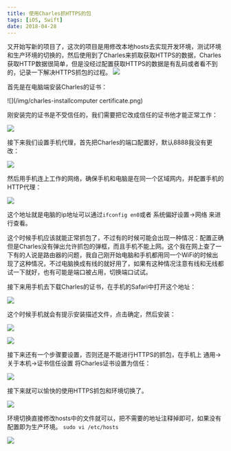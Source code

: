 ```yaml
---
title: 使用Charles抓HTTPS的包
tags: [iOS, Swift]
date: 2018-04-28
---
```

又开始写新的项目了，这次的项目是用修改本地hosts去实现开发环境，测试环境和生产环境的切换的，然后使用到了Charles来抓取获取HTTPS的数据，Charles获取HTTP数据很简单，但是没经过配置获取HTTPS的数据是有乱码或者看不到的，记录一下解决HTTPS抓包的过程。
![](/img/charlesLunching.png)
<!--more-->

首先是在电脑端安装Charles的证书：

![](/img/charles-installcomputer certificate.png)

刚安装完的证书是不受信任的，我们需要把它改成信任的证书他才能正常工作：

![](/img/charles-certificate.png)

接下来我们设置手机代理，首先把Charles的端口配置好，默认8888我没有更改：

![](/img/charles-port.png)

然后用手机连上工作的网络，确保手机和电脑是在同一个区域网内，并配置手机的HTTP代理： 

![](/img/charles-phonedelegate.PNG)

这个地址就是电脑的ip地址可以通过`ifconfig en0`或者 系统偏好设置->网络 来进行查看。

这个时候手机应该就能正常抓包了，不过有的时候可能会出现一种情况：配置正确但是Charles没有弹出允许抓包的弹框，而且手机不能上网。这个我在网上查了一下有的人说是路由器的问题，我自己刚开始电脑和手机都用同一个WiFi的时候出现了这种情况，不过电脑换成有线的就好用了，如果有这种情况注意有线和无线都试一下就好，也有可能是端口被占用，切换端口试试。

接下来用手机去下载Charles的证书，在手机的Safari中打开这个地址：

![](/img/charles-phonecertificate-address.png)

这个时候手机就会有提示安装描述文件，点击确定，然后安装：

![](/img/charles-certificate-alert.PNG)

![](/img/charles-install-phonecertificate.JPG)

接下来还有一个步骤要设置，否则还是不能进行HTTPS的抓包，在手机上 通用->关于本机->证书信任设置 将Charles证书设置为信任：

![](/img/charles-certificate-correct.PNG)

接下来就可以愉快的使用HTTPS抓包和环境切换了。

![](/img/charles-result.png)

环境切换直接修改hosts中的文件就可以，把不需要的地址注释掉即可，如果没有配置即为生产环境。
`sudo vi /etc/hosts`

![](/img/charles-changehosts.png)
